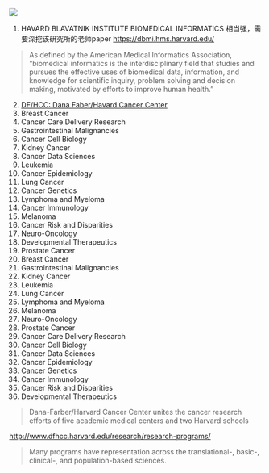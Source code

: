 ![](http://east2-image.oss-cn-shanghai.aliyuncs.com/18-11-27/4934979.jpg)

1.  HAVARD BLAVATNIK INSTITUTE BIOMEDICAL INFORMATICS
相当强，需要深挖该研究所的老师paper
https://dbmi.hms.harvard.edu/
>As defined by the American Medical Informatics Association, “biomedical informatics is the interdisciplinary field that studies and pursues the effective uses of biomedical data, information, and knowledge for scientific inquiry, problem solving and decision making, motivated by efforts to improve human health.”

2. [DF/HCC: Dana Faber/Havard Cancer Center](http://www.dfhcc.harvard.edu/)
 1. Breast Cancer
 1. Cancer Care Delivery Research
 1. Gastrointestinal Malignancies
 1. Cancer Cell Biology
 1. Kidney Cancer
 1. Cancer Data Sciences
 1. Leukemia
 1. Cancer Epidemiology
 1. Lung Cancer
 1. Cancer Genetics
 1. Lymphoma and Myeloma
 1. Cancer Immunology
 1. Melanoma
 1. Cancer Risk and Disparities
 1. Neuro-Oncology
 1. Developmental Therapeutics
 1. Prostate Cancer
 1. Breast Cancer
 1. Gastrointestinal Malignancies
 1. Kidney Cancer
 1. Leukemia
 1. Lung Cancer
 1. Lymphoma and Myeloma
 1. Melanoma
 1. Neuro-Oncology
 1. Prostate Cancer
 1. Cancer Care Delivery Research
 1. Cancer Cell Biology
 1. Cancer Data Sciences
 1. Cancer Epidemiology
 1. Cancer Genetics
 1. Cancer Immunology
 1. Cancer Risk and Disparities
 1. Developmental Therapeutics

>Dana-Farber/Harvard Cancer Center unites the cancer research efforts of five academic medical centers and two Harvard schools

http://www.dfhcc.harvard.edu/research/research-programs/
>Many programs have representation across the translational-, basic-, clinical-, and population-based sciences.


